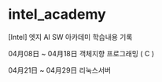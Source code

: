 # intel_academy


[Intel] 엣지 AI SW 아카데미 학습내용 기록


04月08日 ~ 04月18日 객체지향 프로그래밍 ( C )

04月21日 ~ 04月29日 리눅스서버
